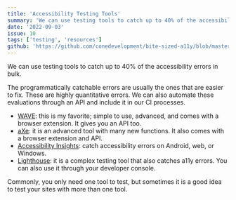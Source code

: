 ```yaml
---
title: 'Accessibility Testing Tools'
summary: 'We can use testing tools to catch up to 40% of the accessibility errors in bulk.'
date: '2022-09-03'
issue: 10
tags: ['testing', 'resources']
github: 'https://github.com/conedevelopment/bite-sized-a11y/blob/master/src/posts/accessibility-testing-tools.md'
---
```


We can use testing tools to catch up to 40% of the accessibility errors in bulk.

The programmatically catchable errors are usually the ones that are easier to fix. These are highly quantitative errors. We can also automate these evaluations through an API and include it in our CI processes.

- [WAVE](https://wave.webaim.org/): this is my favorite; simple to use, advanced, and comes with a browser extension. It gives you an API too.
- [aXe](https://www.deque.com/axe/): it is an advanced tool with many new functions. It also comes with a browser extension and API.
- [Accessibility Insights](https://accessibilityinsights.io/): catch accessibility errors on Android, web, or Windows.
- [Lighthouse](https://pagespeed.web.dev/): it is a complex testing tool that also catches a11y errors. You can also use it through your developer console.

Commonly, you only need one tool to test, but sometimes it is a good idea to test your sites with more than one tool.

